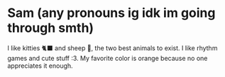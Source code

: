 # Sam (any pronouns ig idk im going through smth)
I like kitties 🐈‍⬛ and sheep 🐑, the two best animals to exist.
I like rhythm games and cute stuff :3.
My favorite color is orange because no one appreciates it enough.
